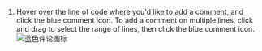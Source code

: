 1. Hover over the line of code where you'd like to add a comment, and click the blue comment icon. To add a comment on multiple lines, click and drag to select the range of lines, then click the blue comment icon. ![蓝色评论图标](/assets/images/help/commits/hover-comment-icon.gif)
